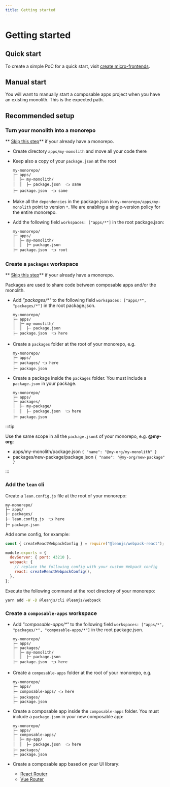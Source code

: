 ```yaml
---
title: Getting started
---
```


# Getting started

## Quick start

To create a simple PoC for a quick start, visit [create micro-frontends](../packages/create-micro-frontends).

## Manual start

You will want to manually start a composable apps project when you have an existing monolith. This is the expected path.

## Recommended setup

### Turn your monolith into a monorepo

** [Skip this step](#add-the-lean-cli)** if your already have a monorepo.

- Create directory `apps/my-monolith` and move all your code there
- Keep also a copy of your `package.json` at the root

  ```
  my-monorepo/
  ├─ apps/
  │  ├─ my-monolith/
  │  │  ├─ package.json  👈 same
  ├─ package.json  👈 same
  ```

- Make all the `dependencies` in the package.json in `my-monorepo/apps/my-monolith` point to version `*`. We are enabling a single-version policy for the entire monorepo.
- Add the following field `workspaces: ["apps/*"]` in the root package.json:

  ```
  my-monorepo/
  ├─ apps/
  │  ├─ my-monolith/
  │  │  ├─ package.json
  ├─ package.json  👈 root
  ```

### Create a `packages` workspace

** [Skip this step](#add-the-lean-cli)** if your already have a monorepo.

Packages are used to share code between composable apps and/or the monolith.

- Add _"packages/\*"_ to the following field `workspaces: ["apps/*", "packages/*"]` in the root package.json.

  ```
  my-monorepo/
  ├─ apps/
  │  ├─ my-monolith/
  │  │  ├─ package.json
  ├─ package.json  👈 here
  ```

- Create a `packages` folder at the root of your monorepo, e.g.

  ```
  my-monorepo/
  ├─ apps/
  ├─ packages/ 👈 here
  ├─ package.json
  ```

- Create a package inside the `packages` folder. You must include a `package.json` in your package.

  ```
  my-monorepo/
  ├─ apps/
  ├─ packages/
  │  ├─ my-package/
  │  │  ├─ package.json  👈 here
  ├─ package.json
  ```

:::tip

Use the same scope in all the `package.json`s of your monorepo, e.g. **@my-org**:

- apps/my-monolith/package.json `{ "name": "@my-org/my-monolith" }`
- packages/new-package/package.json `{ "name": "@my-org/new-package" }`

:::

### Add the `lean` cli

Create a `lean.config.js` file at the root of your monorepo:

```
my-monorepo/
├─ apps/
├─ packages/
├─ lean.config.js  👈 here
├─ package.json
```

Add some config, for example:

```js
const { createReactWebpackConfig } = require("@leanjs/webpack-react");

module.exports = {
  devServer: { port: 43210 },
  webpack: {
    // replace the following config with your custom Webpack config
    react: createReactWebpackConfig(),
  },
};
```

Execute the following command at the root directory of your monorepo:

```sh
yarn add -W -D @leanjs/cli @leanjs/webpack
```

### Create a `composable-apps` workspace

- Add _"composable-apps/\*"_ to the following field `workspaces: ["apps/*", "packages/*", "composable-apps/*"]` in the root package.json.

  ```
  my-monorepo/
  ├─ apps/
  ├─ packages/
  │  ├─ my-monolith/
  │  │  ├─ package.json
  ├─ package.json  👈 here
  ```

- Create a `composable-apps` folder at the root of your monorepo, e.g.

  ```
  my-monorepo/
  ├─ apps/
  ├─ composable-apps/ 👈 here
  ├─ packages/
  ├─ package.json
  ```

- Create a composable app inside the `composable-apps` folder. You must include a `package.json` in your new composable app:

  ```
  my-monorepo/
  ├─ apps/
  ├─ composable-apps/
  │  ├─ my-app/
  │  │  ├─ package.json  👈 here
  ├─ packages/
  ├─ package.json
  ```

- Create a composable app based on your UI library:
  - [React Router](../packages/react-router/)
  - [Vue Router](../packages/vue-router/)
